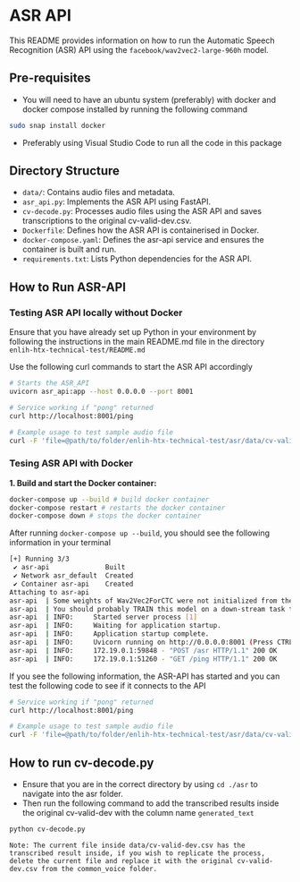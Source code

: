 # ASR API 

This README provides information on how to run the Automatic Speech Recognition (ASR) API using the `facebook/wav2vec2-large-960h` model.

## Pre-requisites 
- You will need to have an ubuntu system (preferably) with docker and docker compose installed by running the following command
```bash
sudo snap install docker
```
- Preferably using Visual Studio Code to run all the code in this package

## Directory Structure

- `data/`: Contains audio files and metadata.
- `asr_api.py`: Implements the ASR API using FastAPI.
- `cv-decode.py`: Processes audio files using the ASR API and saves transcriptions to the original cv-valid-dev.csv.
- `Dockerfile`: Defines how the ASR API is containerised in Docker.
- `docker-compose.yaml`: Defines the asr-api service and ensures the container is built and run.
- `requirements.txt`: Lists Python dependencies for the ASR API.

## How to Run ASR-API

### Testing ASR API locally without Docker

Ensure that you have already set up Python in your environment by following the instructions in the main README.md file in the directory ```enlih-htx-technical-test/README.md```

Use the following curl commands to start the ASR API accordingly
```bash
# Starts the ASR_API
uvicorn asr_api:app --host 0.0.0.0 --port 8001 

# Service working if "pong" returned
curl http://localhost:8001/ping 

# Example usage to test sample audio file 
curl -F 'file=@path/to/folder/enlih-htx-technical-test/asr/data/cv-valid-dev/sample-000000.mp3' http://localhost:8001/asr
```

### Tesing ASR API with Docker

**1. Build and start the Docker container:**
```bash
docker-compose up --build # build docker container
docker-compose restart # restarts the docker container
docker-compose down # stops the docker container
```
After running ```docker-compose up --build```, you should see the following information in your terminal
```bash
[+] Running 3/3
 ✔ asr-api              Built                                                                                                          0.0s 
 ✔ Network asr_default  Created                                                                                                        0.1s 
 ✔ Container asr-api    Created                                                                                                        0.0s 
Attaching to asr-api
asr-api  | Some weights of Wav2Vec2ForCTC were not initialized from the model checkpoint at facebook/wav2vec2-large-960h and are newly initialized: ['wav2vec2.masked_spec_embed']
asr-api  | You should probably TRAIN this model on a down-stream task to be able to use it for predictions and inference.
asr-api  | INFO:     Started server process [1]
asr-api  | INFO:     Waiting for application startup.
asr-api  | INFO:     Application startup complete.
asr-api  | INFO:     Uvicorn running on http://0.0.0.0:8001 (Press CTRL+C to quit)
asr-api  | INFO:     172.19.0.1:59848 - "POST /asr HTTP/1.1" 200 OK
asr-api  | INFO:     172.19.0.1:51260 - "GET /ping HTTP/1.1" 200 OK
```
If you see the following information, the ASR-API has started and you can test the following code to see if it connects to the API


```bash
# Service working if "pong" returned
curl http://localhost:8001/ping 

# Example usage to test sample audio file 
curl -F 'file=@path/to/folder/enlih-htx-technical-test/asr/data/cv-valid-dev/sample-000000.mp3' http://localhost:8001/asr
```

## How to run cv-decode.py

- Ensure that you are in the correct directory by using ```cd ./asr``` to navigate into the asr folder. 
- Then run the following command to add the transcribed results inside the original cv-valid-dev with the column name ```generated_text```

```bash
python cv-decode.py
```

```Note: The current file inside data/cv-valid-dev.csv has the transcribed result inside, if you wish to replicate the process, delete the current file and replace it with the original cv-valid-dev.csv from the common_voice folder.```